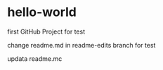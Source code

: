 # hello-world
first GitHub Project for test

change readme.md in readme-edits branch for test

updata readme.mc
